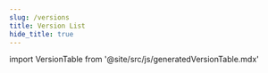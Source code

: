 ```yaml
---
slug: /versions
title: Version List
hide_title: true
---
```


import VersionTable from '@site/src/js/generatedVersionTable.mdx'

<VersionTable />
